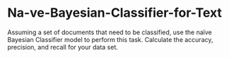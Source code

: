 # Na-ve-Bayesian-Classifier-for-Text
Assuming a set of documents that need to be classified, use the naïve Bayesian Classifier model to perform this task. Calculate the accuracy, precision, and recall for your data set.
